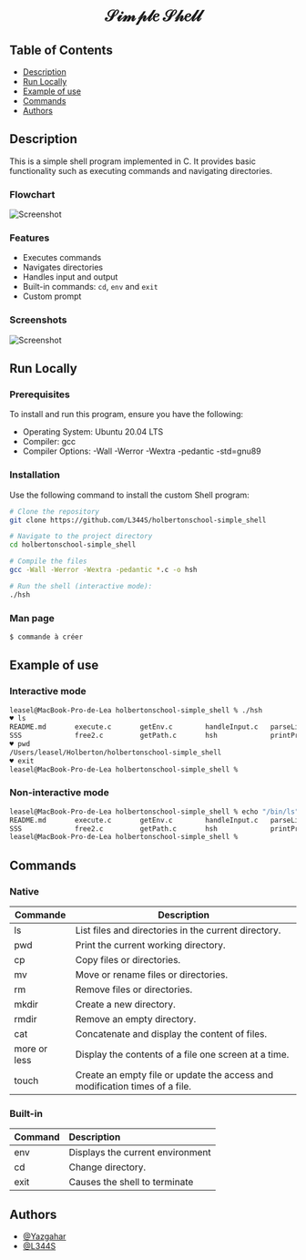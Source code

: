 # <center> 𝒮𝒾𝓂𝓅𝓁𝑒 𝒮𝒽𝑒𝓁𝓁 </center>

## Table of Contents
- [Description](#description)
- [Run Locally](#run-locally)
- [Example of use](#example-of-use)
- [Commands](#commands)
- [Authors](#authors)

## Description

This is a simple shell program implemented in C. It provides basic functionality such as executing commands and navigating directories.

### Flowchart
![Screenshot](./SSS/Capture%20d’écran%202023-12-19%20à%2007.43.31.png)

### Features

- Executes commands
- Navigates directories
- Handles input and output
- Built-in commands: `cd`, `env` and `exit`
- Custom prompt

### Screenshots
![Screenshot](./SSS/Capture%20d’écran%202023-12-19%20à%2007.02.46.png)

## Run Locally
### Prerequisites
To install and run this program, ensure you have the following:

- Operating System: Ubuntu 20.04 LTS
- Compiler: gcc
- Compiler Options: -Wall -Werror -Wextra -pedantic -std=gnu89

### Installation
Use the following command to install the custom Shell program:

```bash
# Clone the repository
git clone https://github.com/L344S/holbertonschool-simple_shell

# Navigate to the project directory
cd holbertonschool-simple_shell

# Compile the files
gcc -Wall -Werror -Wextra -pedantic *.c -o hsh

# Run the shell (interactive mode):
./hsh
```

### Man page
```sh
$ commande à créer
```

## Example of use
### Interactive mode
```sh
leasel@MacBook-Pro-de-Lea holbertonschool-simple_shell % ./hsh
♥ ls
README.md       execute.c       getEnv.c        handleInput.c   parseLine.c     readLine.c      shell.h
SSS             free2.c         getPath.c       hsh             printPrompt.c   shell.c
♥ pwd
/Users/leasel/Holberton/holbertonschool-simple_shell
♥ exit
leasel@MacBook-Pro-de-Lea holbertonschool-simple_shell %
```
### Non-interactive mode
```sh
leasel@MacBook-Pro-de-Lea holbertonschool-simple_shell % echo "/bin/ls" | ./hsh
README.md       execute.c       getEnv.c        handleInput.c   parseLine.c     readLine.c      shell.h
SSS             free2.c         getPath.c       hsh             printPrompt.c   shell.c
leasel@MacBook-Pro-de-Lea holbertonschool-simple_shell % 
```

## Commands

### Native

| Commande           | Description                          |
|--------------------|----------------------------------------------------------------|
| ls               | List files and directories in the current directory.           |                                           |
| pwd              | Print the current working directory.                          |
| cp               | Copy files or directories.                                    |
| mv               | Move or rename files or directories.                          |
| rm               | Remove files or directories.                                  |
| mkdir            | Create a new directory.                                       |
| rmdir            | Remove an empty directory.                                    |
| cat              | Concatenate and display the content of files.                 |
| more or less  | Display the contents of a file one screen at a time.         |                     |
| touch            | Create an empty file or update the access and modification times of a file. |


### Built-in
| Command  | Description |
| -------- |:------------|
| env      | Displays the current environment |
| cd     | Change directory.   |
| exit     | Causes the shell to terminate |


## Authors
- [@Yazgahar](https://www.github.com/Yazgahar)
- [@L344S](https://www.github.com/L344S)